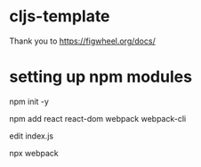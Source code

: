 # cljs-template
Thank you to https://figwheel.org/docs/

# setting up npm modules
npm init -y

npm add react react-dom webpack webpack-cli

edit index.js

npx webpack
